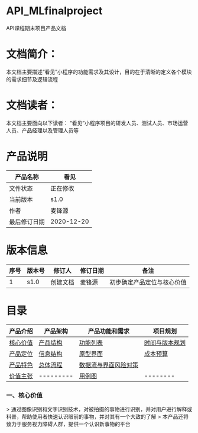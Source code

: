 # API_MLfinalproject
API课程期末项目产品文档

# 文档简介：
本文档主要描述“看见”小程序的功能需求及其设计，目的在于清晰的定义各个模块的需求细节及逻辑流程
# 文档读者：
本文档主要面向以下读者： “看见”小程序项目的研发人员、测试人员、市场运营人员、产品经理以及管理人员等

# 产品说明

|产品名称|看见|
| --- | --- |
|文件状态|正在修改|
|当前版本|s1.0|
|作者|麦锋源|
|最后修订日期|2020-12-20|

# 版本信息
|序号|版本号|修订人|修订日期|备注|
| --- | --- | --- | --- | --- |
|1|s1.0|创建文档|麦锋源|初步确定产品定位与核心价值|

# 目录
|产品介绍|产品架构|产品功能和需求|项目规划|
| --- | --- | --- | --- |
|[核心价值](#chapter1) |[产品结构](#chapter5)|[功能列表](#chapter8)|[时间与版本规划](#chapter12)|
|[产品定位](#chapter2) |[信息结构](#chapter6)|[原型界面](#chapter9)|[成本预算](#chapter13)|
|[产品特色](#chapter3) |[总体流程](#chapter7)|[数据流与界面](#chapter10)[风险对策](#chapter14)|
|[价值主张](#chapter4) |---------|[用例图](#chapter11)|--------|



<h3 id="chapter1">一、核心价值</h3>
> 通过图像识别和文字识别技术，对被拍摄的事物进行识别，并对用户进行解释或科普，帮助使用者快速认识眼前的事物，并对其有一个大致的了解
> 本产品还将致力于服务视力障碍人群，提供一个认识新事物的平台
